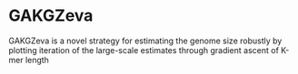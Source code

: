 # GAKGZeva
GAKGZeva is a novel strategy for estimating the genome size robustly by plotting iteration of the large-scale estimates through gradient ascent of K-mer length
